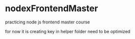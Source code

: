# nodexFrontendMaster
practicing node js frontend master course

for now it is creating key in helper folder need to be optimized
